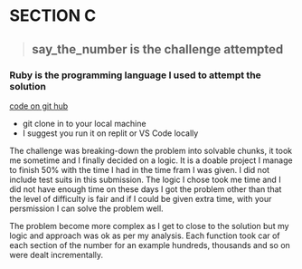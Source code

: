 # SECTION C

> ## say_the_number is the challenge attempted

### __Ruby__ is the programming language I used to attempt the solution

[code on git hub](https://github.com/T-WaRa-N/HDFLHTC "say_the_number")

* git clone in to your local machine
* I suggest you run it on replit or VS Code locally

The challenge was breaking-down the problem into solvable chunks, it took me sometime and I finally decided on a logic. It is a doable project I manage to finish 50% with the time I had in the time fram I was given. I did not include test suits in this submission. The logic I chose took me  time and I did not have enough time on these days I got the problem other than that the level of difficulty is fair and if I could be given extra time, with your persmission I can solve the problem well. 

The problem become more complex as I get to close to the solution but my logic and approach was ok as per my analysis. Each function took car of each section of the number for an example hundreds, thousands and so on were dealt incrementally.
